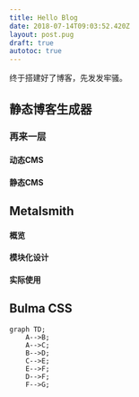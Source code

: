 ```yaml
---
title: Hello Blog
date: 2018-07-14T09:03:52.420Z
layout: post.pug
draft: true
autotoc: true
---
```


终于搭建好了博客，先发发牢骚。

## 静态博客生成器

### 再来一层

#### 动态CMS

#### 静态CMS

## Metalsmith

#### 概览

#### 模块化设计

#### 实际使用

## Bulma CSS

```graph
graph TD;
    A-->B;
    A-->C;
    B-->D;
    C-->E;
    E-->F;
    D-->F;
    F-->G;